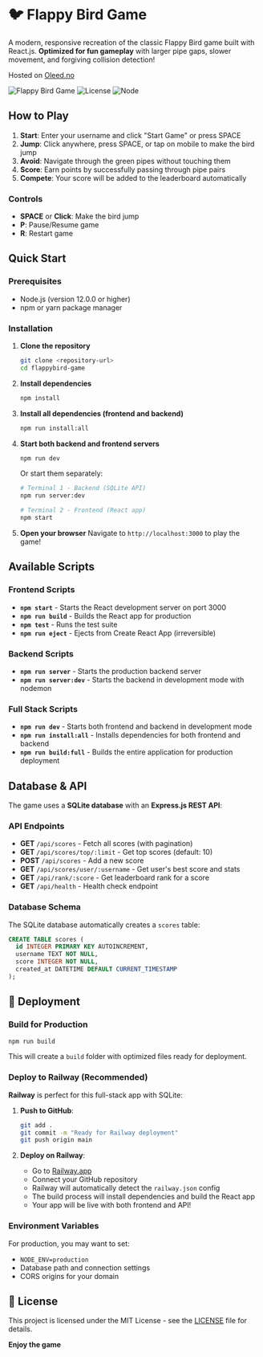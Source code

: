 # 🐦 Flappy Bird Game

A modern, responsive recreation of the classic Flappy Bird game built with React.js. **Optimized for fun gameplay** with larger pipe gaps, slower movement, and forgiving collision detection!

Hosted on [Oleed.no](oleed.no)

![Flappy Bird Game](https://img.shields.io/badge/React-16.8.6-blue) ![License](https://img.shields.io/badge/License-MIT-green) ![Node](https://img.shields.io/badge/Node-%3E%3D12.0.0-brightgreen)

## How to Play

1. **Start**: Enter your username and click "Start Game" or press SPACE
2. **Jump**: Click anywhere, press SPACE, or tap on mobile to make the bird jump
3. **Avoid**: Navigate through the green pipes without touching them
4. **Score**: Earn points by successfully passing through pipe pairs
5. **Compete**: Your score will be added to the leaderboard automatically

### Controls
- **SPACE** or **Click**: Make the bird jump
- **P**: Pause/Resume game
- **R**: Restart game

## Quick Start

### Prerequisites
- Node.js (version 12.0.0 or higher)
- npm or yarn package manager

### Installation

1. **Clone the repository**
   ```bash
   git clone <repository-url>
   cd flappybird-game
   ```

2. **Install dependencies**
   ```bash
   npm install
   ```

3. **Install all dependencies (frontend and backend)**
   ```bash
   npm run install:all
   ```

4. **Start both backend and frontend servers**
   ```bash
   npm run dev
   ```
   
   Or start them separately:
   ```bash
   # Terminal 1 - Backend (SQLite API)
   npm run server:dev
   
   # Terminal 2 - Frontend (React app)
   npm start
   ```

5. **Open your browser**
   Navigate to `http://localhost:3000` to play the game!




## Available Scripts

### Frontend Scripts
- **`npm start`** - Starts the React development server on port 3000
- **`npm run build`** - Builds the React app for production
- **`npm test`** - Runs the test suite
- **`npm run eject`** - Ejects from Create React App (irreversible)

### Backend Scripts  
- **`npm run server`** - Starts the production backend server
- **`npm run server:dev`** - Starts the backend in development mode with nodemon

### Full Stack Scripts
- **`npm run dev`** - Starts both frontend and backend in development mode
- **`npm run install:all`** - Installs dependencies for both frontend and backend
- **`npm run build:full`** - Builds the entire application for production deployment

## Database & API

The game uses a **SQLite database** with an **Express.js REST API**:

### API Endpoints
- **GET** `/api/scores` - Fetch all scores (with pagination)
- **GET** `/api/scores/top/:limit` - Get top scores (default: 10)
- **POST** `/api/scores` - Add a new score
- **GET** `/api/scores/user/:username` - Get user's best score and stats
- **GET** `/api/rank/:score` - Get leaderboard rank for a score
- **GET** `/api/health` - Health check endpoint

### Database Schema
The SQLite database automatically creates a `scores` table:
```sql
CREATE TABLE scores (
  id INTEGER PRIMARY KEY AUTOINCREMENT,
  username TEXT NOT NULL,
  score INTEGER NOT NULL,
  created_at DATETIME DEFAULT CURRENT_TIMESTAMP
);
```

## 🚀 Deployment

### Build for Production
```bash
npm run build
```

This will create a `build` folder with optimized files ready for deployment.

### Deploy to Railway (Recommended)

**Railway** is perfect for this full-stack app with SQLite:

1. **Push to GitHub**:
   ```bash
   git add .
   git commit -m "Ready for Railway deployment"
   git push origin main
   ```

2. **Deploy on Railway**:
   - Go to [Railway.app](https://railway.app)
   - Connect your GitHub repository
   - Railway will automatically detect the `railway.json` config
   - The build process will install dependencies and build the React app
   - Your app will be live with both frontend and API!


### Environment Variables
For production, you may want to set:
- `NODE_ENV=production`
- Database path and connection settings
- CORS origins for your domain

## 📄 License

This project is licensed under the MIT License - see the [LICENSE](LICENSE) file for details.

**Enjoy the game**
